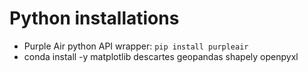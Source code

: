 
# Python installations

- Purple Air python API wrapper: `pip install purpleair`
- conda install -y matplotlib descartes geopandas shapely openpyxl
